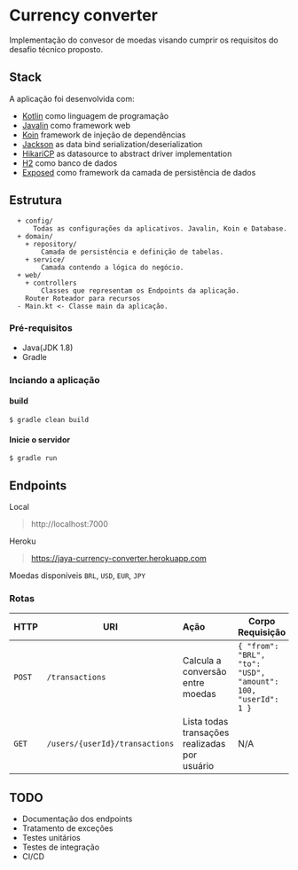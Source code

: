 # Currency converter

Implementação do convesor de moedas visando cumprir os requisitos do desafio técnico proposto.


## Stack

A aplicação foi desenvolvida com:

- [Kotlin](https://github.com/JetBrains/kotlin) como linguagem de programação
- [Javalin](https://github.com/tipsy/javalin) como framework web
- [Koin](https://github.com/InsertKoinIO/koin) framework de injeção de dependências
- [Jackson](https://github.com/FasterXML/jackson-module-kotlin) as data bind serialization/deserialization
- [HikariCP](https://github.com/brettwooldridge/HikariCP) as datasource to abstract driver implementation
- [H2](https://github.com/h2database/h2database) como banco de dados
- [Exposed](https://github.com/JetBrains/Exposed) como framework da camada de persistência de dados

## Estrutura
      + config/
          Todas as configurações da aplicativos. Javalin, Koin e Database.
      + domain/
        + repository/
            Camada de persistência e definição de tabelas.
        + service/
            Camada contendo a lógica do negócio.
      + web/
        + controllers
            Classes que representam os Endpoints da aplicação.
        Router Roteador para recursos
      - Main.kt <- Classe main da aplicação.


### Pré-requisitos
-  Java(JDK 1.8)
-  Gradle


### Inciando a aplicação

#### build
```
$ gradle clean build
```

#### Inicie o servidor
```
$ gradle run
```

## Endpoints

Local
> http://localhost:7000

Heroku
> https://jaya-currency-converter.herokuapp.com
 
Moedas disponíveis `BRL`, `USD`, `EUR`, `JPY`


### Rotas



| HTTP        | URI           | Ação  | Corpo Requisição  |
| ------------- |-------------|:-----|--------- | 
| `POST` | `/transactions` | Calcula a conversão entre moedas| ``` { "from": "BRL", "to": "USD", "amount": 100, "userId": 1 } ``` |
| `GET` | `/users/{userId}/transactions` | Lista todas transações realizadas por usuário | N/A |



## TODO 


- Documentação dos endpoints
- Tratamento de exceções
- Testes unitários
- Testes de integração
- CI/CD

